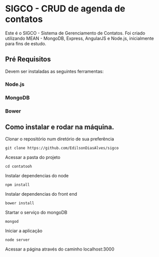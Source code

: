 # SIGCO - CRUD de agenda de contatos

Este é o SIGCO - Sistema de Gerenciamento de Contatos. Foi criado utilizando MEAN - MongoDB, Express, AngularJS e Node.js, inicialmente para fins de estudo.

## Pré Requisitos

Devem ser instaladas as seguintes ferramentas:

### Node.js  
### MongoDB  
### Bower  
    
## Como instalar e rodar na máquina.

Clonar o repositório num diretório de sua preferência
```shell
git clone https://github.com/EdilsonDiasAlves/sigco
```

Acessar a pasta do projeto
```shell
cd contatooh
```

Instalar dependencias do node
```shell
npm install
```

Instalar dependencias do front end
```shell
bower install
```

Startar o serviço do mongoDB
```shell
mongod
```

Iniciar a aplicação
```shell
node server
```

Acessar a página através do caminho localhost:3000

